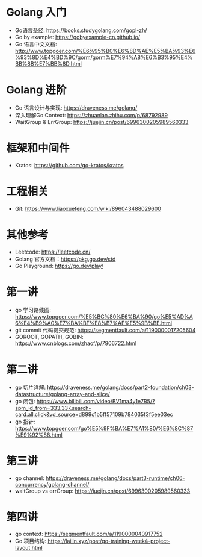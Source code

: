 # Golang 入门
- Go语言圣经: https://books.studygolang.com/gopl-zh/
- Go by example: https://gobyexample-cn.github.io/
- Go 语言中文文档: http://www.topgoer.com/%E6%95%B0%E6%8D%AE%E5%BA%93%E6%93%8D%E4%BD%9C/gorm/gorm%E7%94%A8%E6%B3%95%E4%BB%8B%E7%BB%8D.html

# Golang 进阶
- Go 语言设计与实现: https://draveness.me/golang/
- 深入理解Go Context: https://zhuanlan.zhihu.com/p/68792989
- WaitGroup & ErrGroup: https://juejin.cn/post/6996300205989560333

# 框架和中间件
- Kratos: https://github.com/go-kratos/kratos

# 工程相关
- Git: https://www.liaoxuefeng.com/wiki/896043488029600

# 其他参考
- Leetcode: https://leetcode.cn/
- Golang 官方文档：https://pkg.go.dev/std
- Go Playground: https://go.dev/play/

# 第一讲
- go 学习路线图: https://www.topgoer.com/%E5%BC%80%E6%BA%90/go%E5%AD%A6%E4%B9%A0%E7%BA%BF%E8%B7%AF%E5%9B%BE.html
- git commit 代码提交规范: https://segmentfault.com/a/1190000017205604
- GOROOT, GOPATH, GOBIN: https://www.cnblogs.com/zhaof/p/7906722.html

# 第二讲
- go 切片详解: https://draveness.me/golang/docs/part2-foundation/ch03-datastructure/golang-array-and-slice/
- go 闭包: https://www.bilibili.com/video/BV1ma4y1e7R5/?spm_id_from=333.337.search-card.all.click&vd_source=d899c1b5ff57109b784035f3f5ee03ec
- go 指针: https://www.topgoer.com/go%E5%9F%BA%E7%A1%80/%E6%8C%87%E9%92%88.html

# 第三讲
- go channel: https://draveness.me/golang/docs/part3-runtime/ch06-concurrency/golang-channel/
- waitGroup vs errGroup: https://juejin.cn/post/6996300205989560333

# 第四讲
- go context: https://segmentfault.com/a/1190000040917752
- Go 项目结构: https://lailin.xyz/post/go-training-week4-project-layout.html
